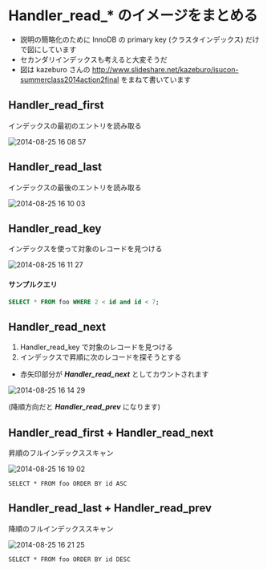 # Handler_read_* のイメージをまとめる

 * 説明の簡略化のために InnoDB の primary key (クラスタインデックス) だけで図にしています
 * セカンダリインデックスも考えると大変そうだ
 * 図は kazeburo さんの http://www.slideshare.net/kazeburo/isucon-summerclass2014action2final をまねて書いています

## Handler_read_first

インデックスの最初のエントリを読み取る

![2014-08-25 16 08 57](https://cloud.githubusercontent.com/assets/172456/4027141/d4d22210-2c28-11e4-8431-79539a60b5cf.png)

## Handler_read_last

インデックスの最後のエントリを読み取る

![2014-08-25 16 10 03](https://cloud.githubusercontent.com/assets/172456/4027136/d4aac26a-2c28-11e4-8e16-105838f6440e.png)

## Handler_read_key

インデックスを使って対象のレコードを見つける

![2014-08-25 16 11 27](https://cloud.githubusercontent.com/assets/172456/4027138/d4b38436-2c28-11e4-8547-05e975bfe499.png)

#### サンプルクエリ

```sql
SELECT * FROM foo WHERE 2 < id and id < 7;
```

## Handler_read_next

 1. Handler_read_key で対象のレコードを見つける
 2. インデックスで昇順に次のレコードを探そうとする
  * 赤矢印部分が ***Handler_read_next*** としてカウントされます
 
![2014-08-25 16 14 29](https://cloud.githubusercontent.com/assets/172456/4027139/d4b7e6a2-2c28-11e4-9a2b-6be5f3674df3.png)

(降順方向だと ***Handler_read_prev*** になります)

## Handler_read_first + Handler_read_next

昇順のフルインデックススキャン

![2014-08-25 16 19 02](https://cloud.githubusercontent.com/assets/172456/4027137/d4aef010-2c28-11e4-8888-c26245c2faa2.png)

```
SELECT * FROM foo ORDER BY id ASC
```

## Handler_read_last + Handler_read_prev

降順のフルインデックススキャン

![2014-08-25 16 21 25](https://cloud.githubusercontent.com/assets/172456/4027140/d4ba0220-2c28-11e4-8eaf-aa359d5a611b.png)

```
SELECT * FROM foo ORDER BY id DESC
```